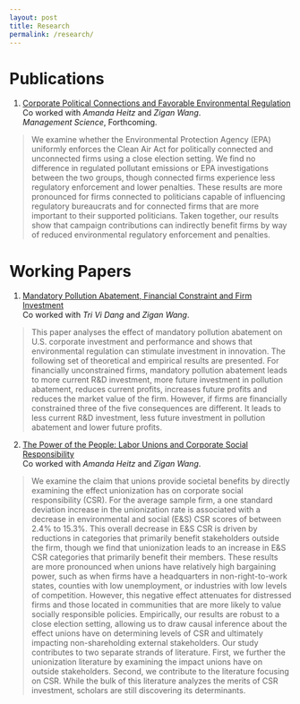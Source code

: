 ```yaml
---
layout: post
title: Research
permalink: /research/
---
```


# Publications
1. [Corporate Political Connections and Favorable Environmental Regulation](http://dx.doi.org/10.2139/ssrn.3479078)  
Co worked with _Amanda Heitz_ and _Zigan Wang_.  
_Management Science_, Forthcoming.
> We examine whether the Environmental Protection Agency (EPA) uniformly enforces the Clean Air Act for politically connected and unconnected firms using a close election setting. We find no difference in regulated pollutant emissions or EPA investigations between the two groups, though connected firms experience less regulatory enforcement and lower penalties. These results are more pronounced for firms connected to politicians capable of influencing regulatory bureaucrats and for connected firms that are more important to their supported politicians. Taken together, our results show that campaign contributions can indirectly benefit firms by way of reduced environmental regulatory enforcement and penalties.

# Working Papers
1. [Mandatory Pollution Abatement, Financial Constraint and Firm Investment](https://papers.ssrn.com/sol3/papers.cfm?abstract_id=3257675)  
Co worked with _Tri Vi Dang_ and _Zigan Wang_.  
> This paper analyses the effect of mandatory pollution abatement on U.S. corporate investment and performance and shows that environmental regulation can stimulate investment in innovation. The following set of theoretical and empirical results are presented. For financially unconstrained firms, mandatory pollution abatement leads to more current R&D investment, more future investment in pollution abatement, reduces current profits, increases future profits and reduces the market value of the firm. However, if firms are financially constrained three of the five consequences are different. It leads to less current R&D investment, less future investment in pollution abatement and lower future profits.
2.  [The Power of the People: Labor Unions and Corporate Social Responsibility](https://papers.ssrn.com/sol3/papers.cfm?abstract_id=3725784)  
Co worked with _Amanda Heitz_ and _Zigan Wang_.  
> We examine the claim that unions provide societal benefits by directly examining the effect unionization has on corporate social responsibility (CSR). For the average sample firm, a one standard deviation increase in the unionization rate is associated with a decrease in environmental and social (E&S) CSR scores of between 2.4% to 15.3%. This overall decrease in E&S CSR is driven by reductions in categories that primarily benefit stakeholders outside the firm, though we find that unionization leads to an increase in E&S CSR categories that primarily benefit their members. These results are more pronounced when unions have relatively high bargaining power, such as when firms have a headquarters in non-right-to-work states, counties with low unemployment, or industries with low levels of competition. However, this negative effect attenuates for distressed firms and those located in communities that are more likely to value socially responsible policies. Empirically, our results are robust to a close election setting, allowing us to draw causal inference about the effect unions have on determining levels of CSR and ultimately impacting non-shareholding external stakeholders. Our study contributes to two separate strands of literature. First, we further the unionization literature by examining the impact unions have on outside stakeholders. Second, we contribute to the literature focusing on CSR. While the bulk of this literature analyzes the merits of CSR investment, scholars are still discovering its determinants.
 